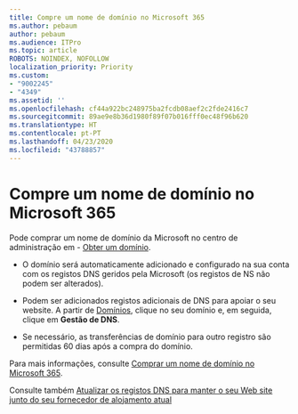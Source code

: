 ```yaml
---
title: Compre um nome de domínio no Microsoft 365
ms.author: pebaum
author: pebaum
ms.audience: ITPro
ms.topic: article
ROBOTS: NOINDEX, NOFOLLOW
localization_priority: Priority
ms.custom:
- "9002245"
- "4349"
ms.assetid: ''
ms.openlocfilehash: cf44a922bc248975ba2fcdb08aef2c2fde2416c7
ms.sourcegitcommit: 89ae9e8b36d1980f89f07b016fff0ec48f96b620
ms.translationtype: HT
ms.contentlocale: pt-PT
ms.lasthandoff: 04/23/2020
ms.locfileid: "43788857"
---
```

# <a name="buy-a-domain-name-in-microsoft-365"></a>Compre um nome de domínio no Microsoft 365

Pode comprar um nome de domínio da Microsoft no centro de administração em - [Obter um domínio](https://admin.microsoft.com/Domains/Buy).

- O domínio será automaticamente adicionado e configurado na sua conta com os registos DNS geridos pela Microsoft (os registos de NS não podem ser alterados).

- Podem ser adicionados registos adicionais de DNS para apoiar o seu website.  A partir de [Domínios](https://admin.microsoft.com/AdminPortal/Home#/Domains), clique no seu domínio e, em seguida, clique em **Gestão de DNS**.

- Se necessário, as transferências de domínio para outro registro são permitidas 60 dias após a compra do domínio.

Para mais informações, consulte [Comprar um nome de domínio no Microsoft 365](https://docs.microsoft.com/microsoft-365/admin/get-help-with-domains/buy-a-domain-name?view=o365-worldwide).

Consulte também [Atualizar os registos DNS para manter o seu Web site junto do seu fornecedor de alojamento atual](https://docs.microsoft.com/alchemyinsights/update-dns-records-to-keep-your-website-with-your-current-hosting-provider-0)
